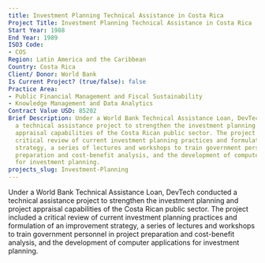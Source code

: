 ```yaml
---
title: Investment Planning Technical Assistance in Costa Rica
Project Title: Investment Planning Technical Assistance in Costa Rica
Start Year: 1988
End Year: 1989
ISO3 Code:
- COS
Region: Latin America and the Caribbean
Country: Costa Rica
Client/ Donor: World Bank
Is Current Project? (true/false): false
Practice Area:
- Public Financial Management and Fiscal Sustainability
- Knowledge Management and Data Analytics
Contract Value USD: 85202
Brief Description: Under a World Bank Technical Assistance Loan, DevTech conducted
  a technical assistance project to strengthen the investment planning and project
  appraisal capabilities of the Costa Rican public sector. The project included a
  critical review of current investment planning practices and formulation of an improvement
  strategy, a series of lectures and workshops to train government personnel in project
  preparation and cost-benefit analysis, and the development of computer applications
  for investment planning.
projects_slug: Investment-Planning
---
```


Under a World Bank Technical Assistance Loan, DevTech conducted a technical assistance project to strengthen the investment planning and project appraisal capabilities of the Costa Rican public sector. The project included a critical review of current investment planning practices and formulation of an improvement strategy, a series of lectures and workshops to train government personnel in project preparation and cost-benefit analysis, and the development of computer applications for investment planning.